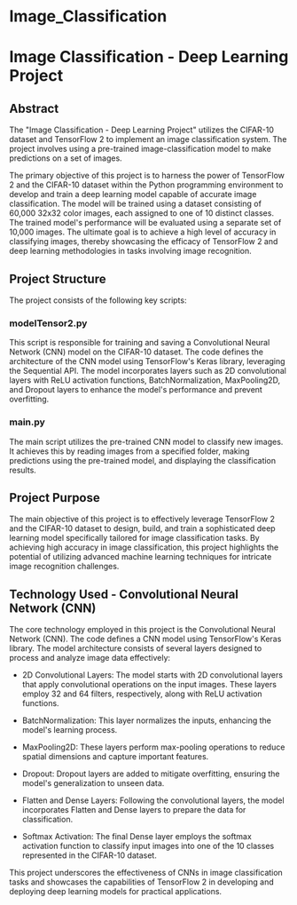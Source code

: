 # Image_Classification

# Image Classification - Deep Learning Project

## Abstract
The "Image Classification - Deep Learning Project" utilizes the CIFAR-10 dataset and TensorFlow 2 to implement an image classification system. The project involves using a pre-trained image-classification model to make predictions on a set of images.

The primary objective of this project is to harness the power of TensorFlow 2 and the CIFAR-10 dataset within the Python programming environment to develop and train a deep learning model capable of accurate image classification. The model will be trained using a dataset consisting of 60,000 32x32 color images, each assigned to one of 10 distinct classes. The trained model's performance will be evaluated using a separate set of 10,000 images. The ultimate goal is to achieve a high level of accuracy in classifying images, thereby showcasing the efficacy of TensorFlow 2 and deep learning methodologies in tasks involving image recognition.

## Project Structure
The project consists of the following key scripts:

### modelTensor2.py
This script is responsible for training and saving a Convolutional Neural Network (CNN) model on the CIFAR-10 dataset. The code defines the architecture of the CNN model using TensorFlow's Keras library, leveraging the Sequential API. The model incorporates layers such as 2D convolutional layers with ReLU activation functions, BatchNormalization, MaxPooling2D, and Dropout layers to enhance the model's performance and prevent overfitting.

###  main.py
The main script utilizes the pre-trained CNN model to classify new images. It achieves this by reading images from a specified folder, making predictions using the pre-trained model, and displaying the classification results.

## Project Purpose
The main objective of this project is to effectively leverage TensorFlow 2 and the CIFAR-10 dataset to design, build, and train a sophisticated deep learning model specifically tailored for image classification tasks. By achieving high accuracy in image classification, this project highlights the potential of utilizing advanced machine learning techniques for intricate image recognition challenges.

## Technology Used - Convolutional Neural Network (CNN)
The core technology employed in this project is the Convolutional Neural Network (CNN). The code defines a CNN model using TensorFlow's Keras library. The model architecture consists of several layers designed to process and analyze image data effectively:

- 2D Convolutional Layers: The model starts with 2D convolutional layers that apply convolutional operations on the input images. These layers employ 32 and 64 filters, respectively, along with ReLU activation functions.

- BatchNormalization: This layer normalizes the inputs, enhancing the model's learning process.

- MaxPooling2D: These layers perform max-pooling operations to reduce spatial dimensions and capture important features.

- Dropout: Dropout layers are added to mitigate overfitting, ensuring the model's generalization to unseen data.

- Flatten and Dense Layers: Following the convolutional layers, the model incorporates Flatten and Dense layers to prepare the data for classification.

- Softmax Activation: The final Dense layer employs the softmax activation function to classify input images into one of the 10 classes represented in the CIFAR-10 dataset.

This project underscores the effectiveness of CNNs in image classification tasks and showcases the capabilities of TensorFlow 2 in developing and deploying deep learning models for practical applications.
